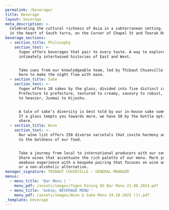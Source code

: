 ```yaml
---
permalink: /beverage/
title: Beverage
layout: beverage
meta_description: >-
  Celebrating the cultural richness of Asia in a subterranean setting. Located
  in the heart of South Yarra, on the Corner of Chapel St and Toorak Road.
beverage_sections:
  - section_title: Philosophy
    section_text: >-
      Yugen offers beverages that pair to every taste. A way to explore the
      intimately intertwined histories of East and West.


      Take cues from our knowledgeable team, led by Thibaut Chuzeville. We’re
      here to make the night flow with ease.
  - section_title: Sake
    section_text: >-
      Yugen offers 20 sakes by the glass, divided into five distinct categories.
      Prefecture to prefecture, textured to creamy, savoury to robust, lighter
      to heavier, Junmai to Kijoshu.


      A tale of sake’s diversity is best told by our in-house sake sommeliers.
      If a glass tempts you towards more, we have 50 by the bottle options to
      share.
  - section_title: Wine
    section_text: >-
      Our wine list offers 250 diverse varietals that invite harmony and balance
      to the boldness of our food.


      Take a journey from local to international producers with our sommeliers.
      Share wines that accentuate the rich palette of our menu. Mark your
      omakase experience with a bespoke pairing that focuses on wine and sake,
      or a non-alcoholic alternative.
manager_signature: THIBAUT CHUZEVILLE — GENERAL MANAGER
menus:
  - menu_title: 'Bar Menu | '
    menu_pdf: /assets/images/Yugen Dining A5 Bar Menu 21.08.2024.pdf
  - menu_title: '&nbsp; BEVERAGE MENU '
    menu_pdf: /assets/images/Wine & Sake Menu 24.10.2025 (1).pdf
_template: beverage
---
```


